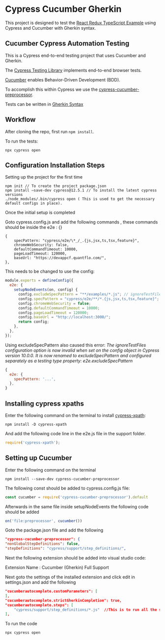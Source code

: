 # Cypress Cucumber Gherkin

This project is designed to test the [React Redux TypeScript Example](https://github.com/timofeysie/redux-typescript-example) using Cypress and Cucumber with Gherkin syntax.

## Cucumber Cypress Automation Testing

This is a Cypress end-to-end testing project that uses Cucumber and Gherkin.

The [Cypress Testing Library](https://testing-library.com/docs/cypress-testing-library/intro/) implements end-to-end browser tests.

[Cucumber](https://cucumber.io/school/) enables Behavior-Driven Development (BDD).

To accomplish this within Cypress we use the [cypress-cucumber-preprocessor](https://github.com/badeball/cypress-cucumber-preprocessor).

Tests can be written in [Gherkin Syntax](https://cucumber.io/docs/gherkin/)

## Workflow

After cloning the repo, first run ```npm install```.

To run the tests:

```shell
npx cypress open
```

## Configuration Installation Steps

Setting up the project for the first time

```shell
npm init // To create the project package.json
npm install –save-dev cypress@12.5.1 // To install the latest cypress versions
./node_modules/.bin/cypress open ( This is used to get the necessary default configs in place).
```

Once the initial setup is completed

Goto cypress.config.js and add the following commands , these commands should be inside the e2e : {}

```shell
{
    specPattern: "cypress/e2e/\*_/_.{js,jsx,ts,tsx,feature}",
    chromeWebSecurity: false,
    defaultCommandTimeout: 10000,
    pageLoadTimeout: 120000,
    baseUrl: "https://devappcf.quantflo.com/",
},
```

This needs to be changed to use the config:

```js
module.exports = defineConfig({
  e2e: {
    setupNodeEvents(on, config) {
      config.excludeSpecPattern = "**/examples/*.js"; // ignoreTestFiles configuration option is now invalid
      config.specPattern = "cypress/e2e/**/*.{js,jsx,ts,tsx,feature}";
      config.chromeWebSecurity = false;
      config.defaultCommandTimeout = 10000;
      config.pageLoadTimeout = 120000;
      config.baseUrl = "http://localhost:3000/";
      return config;
    },
  },
});
```

Using excludeSpecPattern also caused this error: *The ignoreTestFiles configuration option is now invalid when set on the config object in Cypress version 10.0.0. It is now renamed to excludeSpecPattern and configured separately as a testing type property: e2e.excludeSpecPattern*

```js
{
  e2e: {
    specPattern: '...',
  },
}
```

## Installing cypress xpaths

Enter the following command on the terminal to install [cypress-xpath](https://www.npmjs.com/package/cypress-xpath):

```shell
npm install -D cypress-xpath
```

And add the following code line in the e2e.js file in the support folder.

```js
require('cypress-xpath');
```

## Setting up Cucumber

Enter the following command on the terminal

```shell
npm install --save-dev cypress-cucumber-preprocessor
```

The following const should be added to cypress.config.js file:

```js
const cucumber = require('cypress-cucumber-preprocessor').default
```

Afterwards in the same file inside setupNodeEvents the following code should be added

```js
on('file:preprocessor', cucumber())
```

Goto the package.json file and add the following

```json
"cypress-cucumber-preprocessor": {
"nonGlobalStepDefinitions": false,
"stepDefinitions": "cypress/support/step_definitions/",
```

Next the following extension should be added into visual studio code:

Extension Name : Cucumber (Gherkin) Full Support

Next goto the settings of the installed extension and click edit in settings.json and add the following

```json
"cucumberautocomplete.customParameters": [
],
"cucumberautocomplete.strictGherkinCompletion": true,
"cucumberautocomplete.steps": [
    "cypress/support/step_definitions/*.js"  //This is to run all the step definitions
],
```

To run the code

```shell
npx cypress open
```
